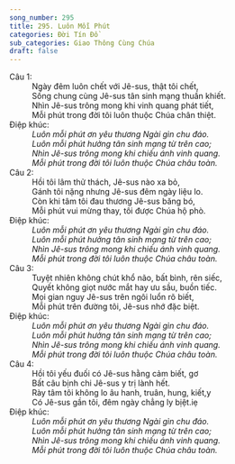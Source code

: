 ```yaml
---
song_number: 295
title: 295. Luôn Mỗi Phút
categories: Đời Tín Đồ
sub_categories: Giao Thông Cùng Chúa
draft: false
---
```

<dl><dt>Câu 1:</dt><dd data-verse="1">Ngày đêm luôn chết với Jê-sus, thật tôi chết, <br/>Sống chung cùng Jê-sus tân sinh mạng thuần khiết. <br/>Nhìn Jê-sus trông mong khi vinh quang phát tiết, <br/>Mỗi phút trong đời tôi luôn thuộc Chúa chân thiệt. </dd><dt>Điệp khúc:</dt><dd data-chorus="1"><em>Luôn mỗi phút ơn yêu thương Ngài gìn chu đáo. <br/>Luôn mỗi phút hưởng tân sinh mạng từ trên cao; <br/>Nhìn Jê-sus trông mong khi chiếu ánh vinh quang. <br/>Mỗi phút trong đời tôi luôn thuộc Chúa châu toàn. </em></dd><dt>Câu 2:</dt><dd data-verse="2">Hồi tôi lâm thử thách, Jê-sus nào xa bỏ, <br/>Gánh tôi nặng nhưng Jê-sus đêm ngày liệu lo. <br/>Còn khi tâm tôi đau thương Jê-sus băng bó, <br/>Mỗi phút vui mừng thay, tôi được Chúa hộ phò. </dd><dt>Điệp khúc:</dt><dd data-chorus="1"><em>Luôn mỗi phút ơn yêu thương Ngài gìn chu đáo. <br/>Luôn mỗi phút hưởng tân sinh mạng từ trên cao; <br/>Nhìn Jê-sus trông mong khi chiếu ánh vinh quang. <br/>Mỗi phút trong đời tôi luôn thuộc Chúa châu toàn. </em></dd><dt>Câu 3:</dt><dd data-verse="3">Tuyệt nhiên không chút khổ não, bất bình, rên siếc, <br/>Quyết không giọt nước mắt hay ưu sầu, buồn tiếc. <br/>Mọi gian nguy Jê-sus trên ngôi luổn rõ biết, <br/>Mỗi phút trên đường tôi, Jê-sus nhớ đặc biệt. </dd><dt>Điệp khúc:</dt><dd data-chorus="1"><em>Luôn mỗi phút ơn yêu thương Ngài gìn chu đáo. <br/>Luôn mỗi phút hưởng tân sinh mạng từ trên cao; <br/>Nhìn Jê-sus trông mong khi chiếu ánh vinh quang. <br/>Mỗi phút trong đời tôi luôn thuộc Chúa châu toàn. </em></dd><dt>Câu 4:</dt><dd data-verse="4">Hồi tôi yếu đuối có Jê-sus hằng cảm biết, gơ <br/>Bất câu bịnh chi Jê-sus y trị lành hết. <br/>Rày tâm tôi không lo âu hanh, truân, hung, kiết,y <br/>Có Jê-sus gần tôi, đêm ngày chẳng ly bịệt.iẹ </dd><dt>Điệp khúc:</dt><dd data-chorus="1"><em>Luôn mỗi phút ơn yêu thương Ngài gìn chu đáo. <br/>Luôn mỗi phút hưởng tân sinh mạng từ trên cao; <br/>Nhìn Jê-sus trông mong khi chiếu ánh vinh quang. <br/>Mỗi phút trong đời tôi luôn thuộc Chúa châu toàn. </em></dd></dl>
